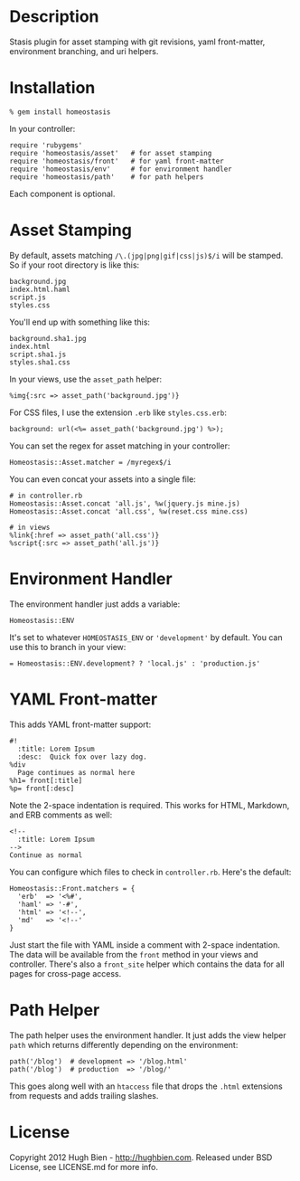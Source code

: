 Description
===========

Stasis plugin for asset stamping with git revisions, yaml front-matter,
environment branching, and uri helpers.

Installation
============

    % gem install homeostasis

In your controller:

    require 'rubygems'
    require 'homeostasis/asset'   # for asset stamping
    require 'homeostasis/front'   # for yaml front-matter
    require 'homeostasis/env'     # for environment handler
    require 'homeostasis/path'    # for path helpers

Each component is optional.

Asset Stamping
==============

By default, assets matching `/\.(jpg|png|gif|css|js)$/i` will be stamped.
So if your root directory is like this:

    background.jpg
    index.html.haml
    script.js
    styles.css

You'll end up with something like this:

    background.sha1.jpg
    index.html
    script.sha1.js
    styles.sha1.css

In your views, use the `asset_path` helper:

    %img{:src => asset_path('background.jpg')}

For CSS files, I use the extension `.erb` like `styles.css.erb`:

    background: url(<%= asset_path('background.jpg') %>);

You can set the regex for asset matching in your controller:

    Homeostasis::Asset.matcher = /myregex$/i

You can even concat your assets into a single file:

    # in controller.rb
    Homeostasis::Asset.concat 'all.js', %w(jquery.js mine.js)
    Homeostasis::Asset.concat 'all.css', %w(reset.css mine.css)

    # in views
    %link{:href => asset_path('all.css')}
    %script{:src => asset_path('all.js')}

Environment Handler
===================

The environment handler just adds a variable:

    Homeostasis::ENV

It's set to whatever `HOMEOSTASIS_ENV` or `'development'` by default.  You
can use this to branch in your view:

    = Homeostasis::ENV.development? ? 'local.js' : 'production.js'

YAML Front-matter
=================

This adds YAML front-matter support:

    #!
      :title: Lorem Ipsum
      :desc:  Quick fox over lazy dog.
    %div
      Page continues as normal here
    %h1= front[:title]
    %p= front[:desc]

Note the 2-space indentation is required.  This works for HTML, Markdown, and
ERB comments as well:

    <!--
      :title: Lorem Ipsum
    -->
    Continue as normal

You can configure which files to check in `controller.rb`.  Here's the default:

    Homeostasis::Front.matchers = {
      'erb'  => '<%#',
      'haml' => '-#',
      'html' => '<!--',
      'md'   => '<!--'
    }

Just start the file with YAML inside a comment with 2-space indentation.  The
data will be available from the `front` method in your views and controller.
There's also a `front_site` helper which contains the data for all pages for
cross-page access.

Path Helper
===========

The path helper uses the environment handler.  It just adds the view helper
`path` which returns differently depending on the environment:

    path('/blog')  # development => '/blog.html' 
    path('/blog')  # production  => '/blog/' 

This goes along well with an `htaccess` file that drops the `.html` extensions
from requests and adds trailing slashes.

License
=======

Copyright 2012 Hugh Bien - http://hughbien.com.
Released under BSD License, see LICENSE.md for more info.
